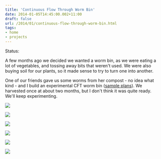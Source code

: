 ```yaml
---
title: 'Continuous Flow Through Worm Bin'
date: 2014-01-05T14:45:00.002+11:00
draft: false
url: /2014/01/continuous-flow-through-worm-bin.html
tags: 
- home
- projects
---
```


Status:  
  
A few months ago we decided we wanted a worm bin, as we were eating a lot of vegetables, and tossing away bits that weren't used. We were also buying soil for our plants, so it made sense to try to turn one into another.  

  

One of our friends gave us some worms from her compost - no idea what kind - and I build an experimental CFT worm bin ([sample plans](http://vermicomposters.ning.com/forum/topics/diy-flow-through-bins-a)). We harvested once at about two months, but I don't think it was quite ready. We'll keep experimenting.

  

  

[![](https://blogger.googleusercontent.com/img/b/R29vZ2xl/AVvXsEjXnoBLLr37-NPByjdYDxQMn4dxDnzV6Tw8f3s95dP__GSYgiPTg_yLrBq6d2hErIgUsnDQ6kRg6-FC1Q2DmnZIGCszziRaOEM523-0BpivXFOEUT8Z8U8oDNVsgypyq1ONdnTXryNMI6SY/s320/IMG_20130818_203929.jpg)](https://blogger.googleusercontent.com/img/b/R29vZ2xl/AVvXsEjXnoBLLr37-NPByjdYDxQMn4dxDnzV6Tw8f3s95dP__GSYgiPTg_yLrBq6d2hErIgUsnDQ6kRg6-FC1Q2DmnZIGCszziRaOEM523-0BpivXFOEUT8Z8U8oDNVsgypyq1ONdnTXryNMI6SY/s1600/IMG_20130818_203929.jpg)

[![](https://blogger.googleusercontent.com/img/b/R29vZ2xl/AVvXsEg41L9VAD30Gxm2DqGe6wd-x3gknVbk-NFy6bTJz50trLDyWnLYWYgl5_MOCbW4qWdLQy1r25Z9b4eWZIjR7t3tc6kqi-vHkZctPpLP8oDOoV2IFmxDvhcBrDJ55UXBBkVnltueX1RVGP0H/s320/IMG_20130818_204002.jpg)](https://blogger.googleusercontent.com/img/b/R29vZ2xl/AVvXsEg41L9VAD30Gxm2DqGe6wd-x3gknVbk-NFy6bTJz50trLDyWnLYWYgl5_MOCbW4qWdLQy1r25Z9b4eWZIjR7t3tc6kqi-vHkZctPpLP8oDOoV2IFmxDvhcBrDJ55UXBBkVnltueX1RVGP0H/s1600/IMG_20130818_204002.jpg)

[![](https://blogger.googleusercontent.com/img/b/R29vZ2xl/AVvXsEh_THfiTMBG2l5kKPj7Vi63qnr8oWusmIokNF4wGLShb1hr7tMys7rwq2bUZwQTrtALtSBl4cov4YyDuZGVU6cQSraDC9Un43lGZyUyzFC6Treci6GbNxaX5cbLRnjQk2KkHQL5sYiWjuW4/s320/IMG_20130818_210945.jpg)](https://blogger.googleusercontent.com/img/b/R29vZ2xl/AVvXsEh_THfiTMBG2l5kKPj7Vi63qnr8oWusmIokNF4wGLShb1hr7tMys7rwq2bUZwQTrtALtSBl4cov4YyDuZGVU6cQSraDC9Un43lGZyUyzFC6Treci6GbNxaX5cbLRnjQk2KkHQL5sYiWjuW4/s1600/IMG_20130818_210945.jpg)

[![](https://blogger.googleusercontent.com/img/b/R29vZ2xl/AVvXsEho22N4rEnstBZjn_xge7HttZ7lKvQpObfBS677xb1-Ma8pMZxJDqDSsAXI1hhTaiV-FTjuCJg0n7B7Gafi0Ku4mDIcdZ74_9MT6lIr5poEC3D_9KcZaNosNLXuK-W0ihqGKX8v9mK9EOqa/s320/IMG_20130831_182837.jpg)](https://blogger.googleusercontent.com/img/b/R29vZ2xl/AVvXsEho22N4rEnstBZjn_xge7HttZ7lKvQpObfBS677xb1-Ma8pMZxJDqDSsAXI1hhTaiV-FTjuCJg0n7B7Gafi0Ku4mDIcdZ74_9MT6lIr5poEC3D_9KcZaNosNLXuK-W0ihqGKX8v9mK9EOqa/s1600/IMG_20130831_182837.jpg)

[![](https://blogger.googleusercontent.com/img/b/R29vZ2xl/AVvXsEgz0GkbfyzBxZ0vhuPyxIJaT-8Ounj48HSr2rhXcuHMmvsgwa6Ok3JdswRWYlzDa82Clc5SOjPGdnmLHrg_s879cZ4MT9e4O_TY1r8g9KLtJllppxLkYKDwxXgwMFjjOux-g7gVvahqJuHY/s320/IMG_20130831_183138.jpg)](https://blogger.googleusercontent.com/img/b/R29vZ2xl/AVvXsEgz0GkbfyzBxZ0vhuPyxIJaT-8Ounj48HSr2rhXcuHMmvsgwa6Ok3JdswRWYlzDa82Clc5SOjPGdnmLHrg_s879cZ4MT9e4O_TY1r8g9KLtJllppxLkYKDwxXgwMFjjOux-g7gVvahqJuHY/s1600/IMG_20130831_183138.jpg)

[![](https://blogger.googleusercontent.com/img/b/R29vZ2xl/AVvXsEh8Feey7rBgv0urxBpXa2peQal9icdpRS_AXimla4u9-IAaao8lf1NwghqTiGWFke7chzlm3bpLUgTrdrHo61H0pBcBryBfdasZ1bYp7cxngl1oNFmo_9zjHHXd0LaHZTJz3gSJpsISENBL/s320/IMG_20130818_203923.jpg)](https://blogger.googleusercontent.com/img/b/R29vZ2xl/AVvXsEh8Feey7rBgv0urxBpXa2peQal9icdpRS_AXimla4u9-IAaao8lf1NwghqTiGWFke7chzlm3bpLUgTrdrHo61H0pBcBryBfdasZ1bYp7cxngl1oNFmo_9zjHHXd0LaHZTJz3gSJpsISENBL/s1600/IMG_20130818_203923.jpg)